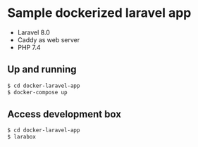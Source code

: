 # Sample dockerized laravel app

- Laravel 8.0
- Caddy as web server
- PHP 7.4

## Up and running

```bash
$ cd docker-laravel-app
$ docker-compose up
```

## Access development box

```bash
$ cd docker-laravel-app
$ larabox
```
